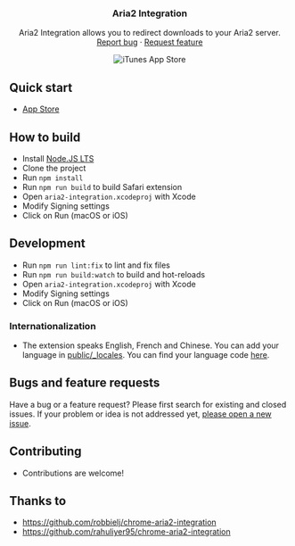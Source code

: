 <h3 align="center">Aria2 Integration</h3>
<p align="center">
    Aria2 Integration allows you to redirect downloads to your Aria2 server.
    <br>
    <a href="https://github.com/baptistecdr/aria2-integration-safari/issues/new">Report bug</a>
    ·
    <a href="https://github.com/baptistecdr/aria2-integration-safari/issues/new">Request feature</a>
</p>

<div align="center">

![iTunes App Store](https://img.shields.io/itunes/v/6476014369?label=App%20Store)

</div>

## Quick start

* [App Store](https://apps.apple.com/fr/app/aria2-integration/id6476014369)

## How to build

- Install [Node.JS LTS](https://nodejs.org/)
- Clone the project
- Run `npm install`
- Run `npm run build` to build Safari extension
- Open `aria2-integration.xcodeproj` with Xcode
- Modify Signing settings
- Click on Run (macOS or iOS)


## Development

- Run `npm run lint:fix` to lint and fix files
- Run `npm run build:watch` to build and hot-reloads
- Open `aria2-integration.xcodeproj` with Xcode
- Modify Signing settings
- Click on Run (macOS or iOS)

### Internationalization

* The extension speaks English, French and Chinese. You can add your language
  in [public/_locales](https://github.com/baptistecdr/aria2-integration-safari/tree/main/public/_locales).
  You can find your language
  code [here](https://src.chromium.org/viewvc/chrome/trunk/src/third_party/cld/languages/internal/languages.cc#l23).

## Bugs and feature requests

Have a bug or a feature request? Please first search for existing and closed issues. If your problem or idea is not
addressed yet, [please open a new issue](https://github.com/baptistecdr/aria2-integration-safari/issues/new).

## Contributing

* Contributions are welcome!

## Thanks to

- https://github.com/robbielj/chrome-aria2-integration
- https://github.com/rahuliyer95/chrome-aria2-integration
